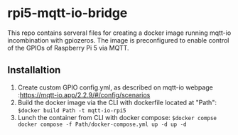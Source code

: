 # rpi5-mqtt-io-bridge
This repo contains serveral files for creating a docker image running mqtt-io incombination with gpiozeros. The image is preconfigured to enable control of the GPIOs of Raspberry Pi 5 via MQTT.

## Installaltion
1. Create custom GPIO config.yml, as described on mqtt-io webpage :https://mqtt-io.app/2.2.9/#/config/scenarios
2. Build the docker image via the CLI with dockerfile located at "Path":  
`
$docker build Path -t mqtt-io-rpi5
`
3. Lunch the container from CLI with docker compose:
`
$docker compse docker compose -f Path/docker-compose.yml up -d
 up -d
`




